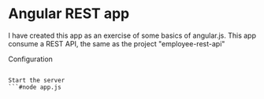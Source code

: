 Angular REST app
================

I have created this app as an exercise of some basics of angular.js.
This app consume a REST API, the same as the project "employee-rest-api"

Configuration

```#npm install -l

Start the server
```#node app.js
